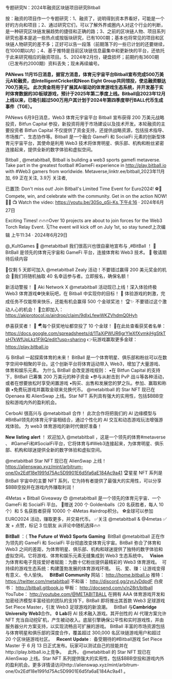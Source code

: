 专题研究N：2024年融资区块链项目研究Bitball

按：融资的项目作一个专题研究：1、融资了，说明得到资本界看好，可能是一个好的方向和项目；2、通过研究它们，可以了解外界或圈内人对这个行业的判断，是一种研究区块链发展趋势的捷径和正确的路；3、之前的区块链人物、项目系列研究也基本是追一些热点或按版块研究，已有1000期；基本也将常见的项目和区块链人物研究的差不多；正好可以告一段落（前期落下的一些已计划的还要继续，在1000期以内）；4、基于推特是目前区块链信息最集中和更新快的平台，还依托于此来研究相应的融资项目。5、2024年2月份，硬盘损坏；前期约有3600期（已发布约2000期）资料丢失；现未再续编号。

**PANews 11月15日消息，据官方消息，体育元宇宙平台Bitball宣布完成500万美元A轮融资，由IntelligentCricket和Neon Eight Group共同领投，使总融资额达700万美元。
此次资金将用于扩展其AI驱动的体育游戏生态系统，并开发基于实时体育数据的3D板球游戏，预计于2025年第二季度上线。Bitball自2023年12月上线以来，已吸引超过500万用户其计划于2024年第四季度举行BALL代币生成事件（TGE）。**

PANews 6月9日消息，Web3 体育元宇宙平台 Bitball 宣布获得 200 万美元战略投资，Bitfun Capital 参投，新投资将用于市场建设以及技术开发。本轮融资的主要投资者 Bitfun Capital 不仅提供了资金支持，还提供战略资源，包括技术指导、市场推广、生态协作等。Bitball 是一个融合 GameFi 和 SocialFi 元素的创新型体育元宇宙平台，其使命是利用 Web3 技术将体育明星、俱乐部、机构和粉丝紧密连接起来，提供全新的数字体验和虚拟空间。

Bitball
,
@metabitball,
Bitball is building a web3 sports gamefi metaverse.
Take part in the greatest football #GameFi experience in http://play.bitball.io with #Web3 gamers from worldwide.
Metaverse,linktr.ee/bitball,2023年11月 加,
69 正在关注,
3.9万 关注者,


已置顶: Don't miss out! Join Bitball's Limited Time Event for Euro2024! ⚽️🌟 
Compete, win, and celebrate with the community. Get in on the action NOW! 💪🎉
📺 Watch the video: https://youtu.be/30So_qSi-Ks,下午4:16 · 2024年6月27日


Exciting Times!
🔥🔥🔥Over 10 projects are about to join forces for the Web3 Torch Relay Event. 
🗓️The event will kick off on July 1st, so stay tuned!上次编辑
上午11:34 · 2024年6月29日


@_KultGames
 🤝 
@metabitball
我们很高兴也很自豪地宣布与
,#BitBall ！ 🎉
BitBall 是领先的体育元宇宙和 GameFi 平台，连接体育和 Web3 技术。 💯
敬请期待后续内容

🚨仅剩 5 天即可加入
@metabitball
 Zealy 活动！不要错过赢得 200 美元奖金的机会
🎉我们将随机抽取 40 名幸运参与者。立即报名，确保名额！ 

新活动警报！ 🚨
Aki Network X 
@metabitball
活动现已上线！深入体验终极 Web3 体育游戏⚽快来玩吧，在 Bitball 中实现你的目标！ 🥅
体验游戏的刺激，完成任务不仅能带来快乐，还能有机会赢得 500 个金球奖池！ 🏆✨
不要错过这个激动人心的机会！
🔽立即加入： https://akiprotocol.io/airdrop/claim/9dIxLfewWKZVhdmQ0Hyh

恭喜获奖者！ 🎉
🪂每个获奖地址都空投了 10 个金球！
🥳在此处查看获奖者名单： https://docs.google.com/spreadsheets/d/1TaXiPWUR6grYIeXfXvmkjHgStkTsH7kWfUpLkz1F9iQ/edit?usp=sharing
👉玩游戏赢取更多金球： https://play.bitball.io

与 BitBall 一起探索体育的未来！
BitBall 是一个体育明星、俱乐部和粉丝可以在数字空间中相聚的平台。这个创新平台将体育运动带入 Web3，增加了大量游戏、体育和娱乐元素。
为什么 BitBall 会改变游戏规则：
▪️在 Bitfun Capital 的支持下，BitBall 已筹集 200 万美元的种子资金
▪️参与从射击到 PvP 战斗等各种活动，或者在想要放松时享受闲置游戏
▪️购买、出售和发展您的梦之队。参加、赢取和称霸
▪️免费玩游戏并赢取金球来兑换代币。
@metabitball
的 Star NFT 现已在 Openaea 和 AlienSwap 上线。Star NFT 系列具有强大的实用性，包括$BBB空投和游戏内外的盈利机会。

CerboAI 很高兴与
@metabitball
合作！
此次合作将把我们的 AI 边缘模型与#BitBall领先的体育元宇宙相结合，通过个性化的 AI 交互和动态游戏玩法增强游戏体验。
为 web3 体育游戏的新时代做好准备！

 𝐍𝐞𝐰 𝐥𝐢𝐬𝐭𝐢𝐧𝐠 𝐚𝐥𝐞𝐫𝐭 ！
欢迎加入
@metabitball
 ，这是一个领先的体育#metaverse 、 #GameFi和#SocialFi平台，它将体育与#Web3连接起来，为体育明星、俱乐部、机构和球迷提供全新的数字体验和虚拟空间。

@metabitball
 Star NFT 现已在 AlienSwap 上线！
https://alienswap.xyz/mint/arbitrum-one/0x2Edf18e1991d75Ac5D9901E6d5fa6aE184Ac9a41
🏆星星 NFT 系列是 BitBall 宇宙中的主要 NFT 系列，它为持有者提供了最强大的实用性，可以分享$BBB空投并在游戏内外赚取利润！


4Metas × Bitball Giveaway 😍
@metabitball
是一个领先的体育元宇宙、一个 GameFi 和 SocialFi 平台。
🎉赠送 200 个 Goldenballs（20 名获胜者，每人 10 个）和 5 名获胜者获得 10000 个 4Metas #airdrop积分。
⚽️金球可以参加 EURO2024 活动，赚取更多，并交易代币。
✅关注
@metabitball
 & 
@4metas
✅发 + 点赞，标记 3 位朋友
从评论中随机选择🔥🔥

𝐁𝐢𝐭𝐁𝐚𝐥𝐥 ：（ 𝐓𝐡𝐞 𝐅𝐮𝐭𝐮𝐫𝐞 𝐨𝐟 𝐖𝐞𝐛𝟑 𝐒𝐩𝐨𝐫𝐭𝐬 𝐆𝐚𝐦𝐢𝐧𝐠⁣
⁣
BitBall 
@metabitball
正在作为领先的 GameFi 和 SocialFi 平台彻底改变体育元宇宙。BitBall 弥合了体育和 Web3 之间的差距，为体育明星、俱乐部、机构和球迷提供了独特的数字体验和虚拟空间。它将游戏、体育和娱乐元素无缝集成到 Web3 生态系统中。 ⁣
⁣
𝐕𝐢𝐬𝐢𝐨𝐧⁣
为体育和电子竞技爱好者赋能：为数十亿粉丝提供最精彩的 Web3 体育游戏。 ⁣
可持续的游戏生态系统：构建蓬勃发展的体育游戏环境。 ⁣
玩、爱、赚：让游戏变得有意义、令人愉快。 ⁣
⁣
𝐁𝐢𝐭𝐁𝐚𝐥𝐥 𝐂𝐨𝐦𝐦𝐮𝐧𝐢𝐭𝐲⁣
网站： http://home.bitball.io⁣
推特： https://twitter.com/metabitball⁣
不和谐： http://discord.gg/zyrJyDdpdF⁣
白皮书： http://bitball.gitbook.io⁣
甲板： http://docsend.com/v/n28rt/bitball⁣
YouTube： http://youtube.com/@METABITBALL⁣
⁣
在拥有 AAA 体育游戏开发和加密经济模型丰富经验的团队的支持下，BitBall 即将推出其首款 Web3 足球游戏 Set Piece Master，引发 Web3 足球游戏的新浪潮。 ⁣
⁣
BitBall 与𝐂𝐚𝐦𝐛𝐫𝐢𝐝𝐠𝐞 𝐔𝐧𝐢𝐯𝐞𝐫𝐬𝐢𝐭𝐲 𝐖𝐞𝐛𝟑合作。 𝟎 𝐋𝐚𝐛将 AI 技术融入游戏。其开创性的 AI 代理方案允许 NFT 充当自动挖矿机，产生被动收入。底层引擎确保公平性和实时游戏性，并由服务器分片方案支持，以实现流畅且可扩展的游戏。 ⁣
⁣
BitBall 丰富的市场资源包括与体育明星和俱乐部的深度合作，覆盖超过 300,000 名区块链游戏用户和超过 20 个区块链游戏社区。 ⁣
⁣
𝐑𝐞𝐜𝐞𝐧𝐭 𝐔𝐩𝐝𝐚𝐭𝐞 : ⁣
备受期待的#Bitball游戏 Set Piece Master 于 6 月 13 日正式发布。玩家可以测试自己的技能并在http://play.bitball.io上竞争。 ⁣
⁣
此外， 
@metabitball
的 Star NFT 现已在 AlienSwap 上线。Star NFT 系列提供强大的实用性，包括$BBB空投和游戏内外的盈利机会。更多详情请访问http://alienswap.xyz/mint/arbitrum-one/0x2Edf18e1991d75Ac5D9901E6d5fa6aE184Ac9a41 。 ⁣


